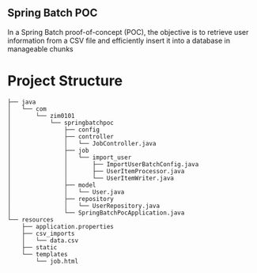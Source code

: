 ## Spring Batch POC
In a Spring Batch proof-of-concept (POC), the objective is to retrieve user information from a CSV file and efficiently insert it into a database in manageable chunks 

# Project Structure

```
├── java
│   └── com
│       └── zim0101
│           └── springbatchpoc
│               ├── config
│               ├── controller
│               │   └── JobController.java
│               ├── job
│               │   └── import_user
│               │       ├── ImportUserBatchConfig.java
│               │       ├── UserItemProcessor.java
│               │       └── UserItemWriter.java
│               ├── model
│               │   └── User.java
│               ├── repository
│               │   └── UserRepository.java
│               └── SpringBatchPocApplication.java
└── resources
    ├── application.properties
    ├── csv_imports
    │   └── data.csv
    ├── static
    └── templates
        └── job.html
```

